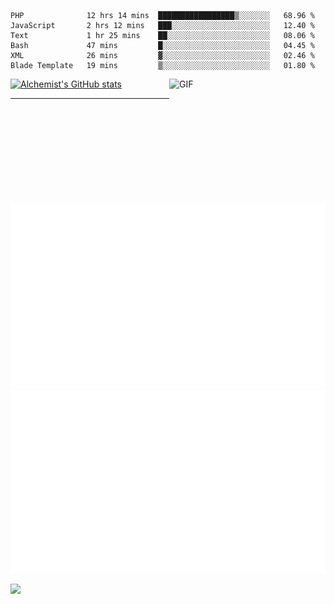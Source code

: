 <!--START_SECTION:waka-->

```text
PHP              12 hrs 14 mins  █████████████████▒░░░░░░░   68.96 %
JavaScript       2 hrs 12 mins   ███░░░░░░░░░░░░░░░░░░░░░░   12.40 %
Text             1 hr 25 mins    ██░░░░░░░░░░░░░░░░░░░░░░░   08.06 %
Bash             47 mins         █░░░░░░░░░░░░░░░░░░░░░░░░   04.45 %
XML              26 mins         ▓░░░░░░░░░░░░░░░░░░░░░░░░   02.46 %
Blade Template   19 mins         ▒░░░░░░░░░░░░░░░░░░░░░░░░   01.80 %
```

<!--END_SECTION:waka-->

[![Alchemist's GitHub stats](https://github-readme-stats.vercel.app/api?username=DrMaxis&show_icons=true&theme=outrun&count_private=true)](#)
<img align="right" alt="GIF" src="https://user-images.githubusercontent.com/5355808/139111924-210cc6fa-9fb1-4dac-929d-6324a5836a92.gif" width="250" height="200" />
<hr />

![](https://raw.githubusercontent.com/DrMaxis/github-stats-transparent/output/generated/overview.svg)
![](https://raw.githubusercontent.com/DrMaxis/github-stats-transparent/output/generated/languages.svg)

 
<a href="https://count.getloli.com/"><img src="https://count.getloli.com/get/@:maxis-the-alchemist?theme=rule34"></a>
<!-- https://count.getloli.com/get/@alchemist?theme=rule34 -->
<br>
